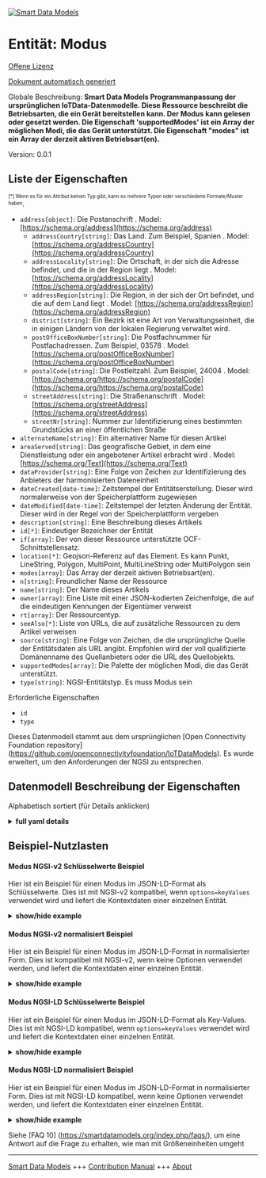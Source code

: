 <!-- 10-Header -->  
[![Smart Data Models](https://smartdatamodels.org/wp-content/uploads/2022/01/SmartDataModels_logo.png "Logo")](https://smartdatamodels.org)  
Entität: Modus  
==============<!-- /10-Header -->  
<!-- 15-License -->  
[Offene Lizenz](https://github.com/smart-data-models//dataModel.OCF/blob/master/Mode/LICENSE.md)  
[Dokument automatisch generiert](https://docs.google.com/presentation/d/e/2PACX-1vTs-Ng5dIAwkg91oTTUdt8ua7woBXhPnwavZ0FxgR8BsAI_Ek3C5q97Nd94HS8KhP-r_quD4H0fgyt3/pub?start=false&loop=false&delayms=3000#slide=id.gb715ace035_0_60)  
<!-- /15-License -->  
<!-- 20-Description -->  
Globale Beschreibung: **Smart Data Models Programmanpassung der ursprünglichen IoTData-Datenmodelle. Diese Ressource beschreibt die Betriebsarten, die ein Gerät bereitstellen kann. Der Modus kann gelesen oder gesetzt werden. Die Eigenschaft 'supportedModes' ist ein Array der möglichen Modi, die das Gerät unterstützt. Die Eigenschaft "modes" ist ein Array der derzeit aktiven Betriebsart(en).**  
Version: 0.0.1  
<!-- /20-Description -->  
<!-- 30-PropertiesList -->  

## Liste der Eigenschaften  

<sup><sub>[*] Wenn es für ein Attribut keinen Typ gibt, kann es mehrere Typen oder verschiedene Formate/Muster haben</sub></sup>.  
- `address[object]`: Die Postanschrift  . Model: [https://schema.org/address](https://schema.org/address)	- `addressCountry[string]`: Das Land. Zum Beispiel, Spanien  . Model: [https://schema.org/addressCountry](https://schema.org/addressCountry)  
	- `addressLocality[string]`: Die Ortschaft, in der sich die Adresse befindet, und die in der Region liegt  . Model: [https://schema.org/addressLocality](https://schema.org/addressLocality)  
	- `addressRegion[string]`: Die Region, in der sich der Ort befindet, und die auf dem Land liegt  . Model: [https://schema.org/addressRegion](https://schema.org/addressRegion)  
	- `district[string]`: Ein Bezirk ist eine Art von Verwaltungseinheit, die in einigen Ländern von der lokalen Regierung verwaltet wird.    
	- `postOfficeBoxNumber[string]`: Die Postfachnummer für Postfachadressen. Zum Beispiel, 03578  . Model: [https://schema.org/postOfficeBoxNumber](https://schema.org/postOfficeBoxNumber)  
	- `postalCode[string]`: Die Postleitzahl. Zum Beispiel, 24004  . Model: [https://schema.org/https://schema.org/postalCode](https://schema.org/https://schema.org/postalCode)  
	- `streetAddress[string]`: Die Straßenanschrift  . Model: [https://schema.org/streetAddress](https://schema.org/streetAddress)  
	- `streetNr[string]`: Nummer zur Identifizierung eines bestimmten Grundstücks an einer öffentlichen Straße    
- `alternateName[string]`: Ein alternativer Name für diesen Artikel  - `areaServed[string]`: Das geografische Gebiet, in dem eine Dienstleistung oder ein angebotener Artikel erbracht wird  . Model: [https://schema.org/Text](https://schema.org/Text)- `dataProvider[string]`: Eine Folge von Zeichen zur Identifizierung des Anbieters der harmonisierten Dateneinheit  - `dateCreated[date-time]`: Zeitstempel der Entitätserstellung. Dieser wird normalerweise von der Speicherplattform zugewiesen  - `dateModified[date-time]`: Zeitstempel der letzten Änderung der Entität. Dieser wird in der Regel von der Speicherplattform vergeben  - `description[string]`: Eine Beschreibung dieses Artikels  - `id[*]`: Eindeutiger Bezeichner der Entität  - `if[array]`: Der von dieser Ressource unterstützte OCF-Schnittstellensatz.  - `location[*]`: Geojson-Referenz auf das Element. Es kann Punkt, LineString, Polygon, MultiPoint, MultiLineString oder MultiPolygon sein  - `modes[array]`: Das Array der derzeit aktiven Betriebsart(en).  - `n[string]`: Freundlicher Name der Ressource  - `name[string]`: Der Name dieses Artikels  - `owner[array]`: Eine Liste mit einer JSON-kodierten Zeichenfolge, die auf die eindeutigen Kennungen der Eigentümer verweist  - `rt[array]`: Der Ressourcentyp.  - `seeAlso[*]`: Liste von URLs, die auf zusätzliche Ressourcen zu dem Artikel verweisen  - `source[string]`: Eine Folge von Zeichen, die die ursprüngliche Quelle der Entitätsdaten als URL angibt. Empfohlen wird der voll qualifizierte Domänenname des Quellanbieters oder die URL des Quellobjekts.  - `supportedModes[array]`: Die Palette der möglichen Modi, die das Gerät unterstützt.  - `type[string]`: NGSI-Entitätstyp. Es muss Modus sein  <!-- /30-PropertiesList -->  
<!-- 35-RequiredProperties -->  
Erforderliche Eigenschaften  
- `id`  - `type`  <!-- /35-RequiredProperties -->  
<!-- 40-RequiredProperties -->  
Dieses Datenmodell stammt aus dem ursprünglichen [Open Connectivity Foundation repository] (https://github.com/openconnectivityfoundation/IoTDataModels). Es wurde erweitert, um den Anforderungen der NGSI zu entsprechen.  
<!-- /40-RequiredProperties -->  
<!-- 50-DataModelHeader -->  
## Datenmodell Beschreibung der Eigenschaften  
Alphabetisch sortiert (für Details anklicken)  
<!-- /50-DataModelHeader -->  
<!-- 60-ModelYaml -->  
<details><summary><strong>full yaml details</strong></summary>    
```yaml  
Mode:    
  description: Smart Data Models Program adaptation of the original IoTData data Models. This Resource describes the modes of operation that a Device can provide. The mode can be read or set. The Property 'supportedModes' is an array of possible modes the device supports. The Property 'modes' is an array of the currently active mode(s).    
  properties:    
    address:    
      description: The mailing address    
      properties:    
        addressCountry:    
          description: 'The country. For example, Spain'    
          type: string    
          x-ngsi:    
            model: https://schema.org/addressCountry    
            type: Property    
        addressLocality:    
          description: 'The locality in which the street address is, and which is in the region'    
          type: string    
          x-ngsi:    
            model: https://schema.org/addressLocality    
            type: Property    
        addressRegion:    
          description: 'The region in which the locality is, and which is in the country'    
          type: string    
          x-ngsi:    
            model: https://schema.org/addressRegion    
            type: Property    
        district:    
          description: 'A district is a type of administrative division that, in some countries, is managed by the local government'    
          type: string    
          x-ngsi:    
            type: Property    
        postOfficeBoxNumber:    
          description: 'The post office box number for PO box addresses. For example, 03578'    
          type: string    
          x-ngsi:    
            model: https://schema.org/postOfficeBoxNumber    
            type: Property    
        postalCode:    
          description: 'The postal code. For example, 24004'    
          type: string    
          x-ngsi:    
            model: https://schema.org/https://schema.org/postalCode    
            type: Property    
        streetAddress:    
          description: The street address    
          type: string    
          x-ngsi:    
            model: https://schema.org/streetAddress    
            type: Property    
        streetNr:    
          description: Number identifying a specific property on a public street    
          type: string    
          x-ngsi:    
            type: Property    
      type: object    
      x-ngsi:    
        model: https://schema.org/address    
        type: Property    
    alternateName:    
      description: An alternative name for this item    
      type: string    
      x-ngsi:    
        type: Property    
    areaServed:    
      description: The geographic area where a service or offered item is provided    
      type: string    
      x-ngsi:    
        model: https://schema.org/Text    
        type: Property    
    dataProvider:    
      description: A sequence of characters identifying the provider of the harmonised data entity    
      type: string    
      x-ngsi:    
        type: Property    
    dateCreated:    
      description: Entity creation timestamp. This will usually be allocated by the storage platform    
      format: date-time    
      type: string    
      x-ngsi:    
        type: Property    
    dateModified:    
      description: Timestamp of the last modification of the entity. This will usually be allocated by the storage platform    
      format: date-time    
      type: string    
      x-ngsi:    
        type: Property    
    description:    
      description: A description of this item    
      type: string    
      x-ngsi:    
        type: Property    
    id:    
      anyOf:    
        - description: Identifier format of any NGSI entity    
          maxLength: 256    
          minLength: 1    
          pattern: ^[\w\-\.\{\}\$\+\*\[\]`|~^@!,:\\]+$    
          type: string    
          x-ngsi:    
            type: Property    
        - description: Identifier format of any NGSI entity    
          format: uri    
          type: string    
          x-ngsi:    
            type: Property    
      description: Unique identifier of the entity    
      x-ngsi:    
        type: Property    
    if:    
      description: The OCF Interface set supported by this Resource.    
      items:    
        enum:    
          - oic.if.a    
          - oic.if.baseline    
        type: string    
      minItems: 2    
      readOnly: true    
      type: array    
      uniqueItems: true    
      x-ngsi:    
        type: Property    
    location:    
      description: 'Geojson reference to the item. It can be Point, LineString, Polygon, MultiPoint, MultiLineString or MultiPolygon'    
      oneOf:    
        - description: Geojson reference to the item. Point    
          properties:    
            bbox:    
              items:    
                type: number    
              minItems: 4    
              type: array    
            coordinates:    
              items:    
                type: number    
              minItems: 2    
              type: array    
            type:    
              enum:    
                - Point    
              type: string    
          required:    
            - type    
            - coordinates    
          title: GeoJSON Point    
          type: object    
          x-ngsi:    
            type: GeoProperty    
        - description: Geojson reference to the item. LineString    
          properties:    
            bbox:    
              items:    
                type: number    
              minItems: 4    
              type: array    
            coordinates:    
              items:    
                items:    
                  type: number    
                minItems: 2    
                type: array    
              minItems: 2    
              type: array    
            type:    
              enum:    
                - LineString    
              type: string    
          required:    
            - type    
            - coordinates    
          title: GeoJSON LineString    
          type: object    
          x-ngsi:    
            type: GeoProperty    
        - description: Geojson reference to the item. Polygon    
          properties:    
            bbox:    
              items:    
                type: number    
              minItems: 4    
              type: array    
            coordinates:    
              items:    
                items:    
                  items:    
                    type: number    
                  minItems: 2    
                  type: array    
                minItems: 4    
                type: array    
              type: array    
            type:    
              enum:    
                - Polygon    
              type: string    
          required:    
            - type    
            - coordinates    
          title: GeoJSON Polygon    
          type: object    
          x-ngsi:    
            type: GeoProperty    
        - description: Geojson reference to the item. MultiPoint    
          properties:    
            bbox:    
              items:    
                type: number    
              minItems: 4    
              type: array    
            coordinates:    
              items:    
                items:    
                  type: number    
                minItems: 2    
                type: array    
              type: array    
            type:    
              enum:    
                - MultiPoint    
              type: string    
          required:    
            - type    
            - coordinates    
          title: GeoJSON MultiPoint    
          type: object    
          x-ngsi:    
            type: GeoProperty    
        - description: Geojson reference to the item. MultiLineString    
          properties:    
            bbox:    
              items:    
                type: number    
              minItems: 4    
              type: array    
            coordinates:    
              items:    
                items:    
                  items:    
                    type: number    
                  minItems: 2    
                  type: array    
                minItems: 2    
                type: array    
              type: array    
            type:    
              enum:    
                - MultiLineString    
              type: string    
          required:    
            - type    
            - coordinates    
          title: GeoJSON MultiLineString    
          type: object    
          x-ngsi:    
            type: GeoProperty    
        - description: Geojson reference to the item. MultiLineString    
          properties:    
            bbox:    
              items:    
                type: number    
              minItems: 4    
              type: array    
            coordinates:    
              items:    
                items:    
                  items:    
                    items:    
                      type: number    
                    minItems: 2    
                    type: array    
                  minItems: 4    
                  type: array    
                type: array    
              type: array    
            type:    
              enum:    
                - MultiPolygon    
              type: string    
          required:    
            - type    
            - coordinates    
          title: GeoJSON MultiPolygon    
          type: object    
          x-ngsi:    
            type: GeoProperty    
      x-ngsi:    
        type: GeoProperty    
    modes:    
      description: The array of the currently active mode(s).    
      items:    
        type: string    
      type: array    
      x-ngsi:    
        type: Property    
    n:    
      description: Friendly name of the Resource    
      maxLength: 64    
      readOnly: true    
      type: string    
      x-ngsi:    
        type: Property    
    name:    
      description: The name of this item    
      type: string    
      x-ngsi:    
        type: Property    
    owner:    
      description: A List containing a JSON encoded sequence of characters referencing the unique Ids of the owner(s)    
      items:    
        anyOf:    
          - description: Identifier format of any NGSI entity    
            maxLength: 256    
            minLength: 1    
            pattern: ^[\w\-\.\{\}\$\+\*\[\]`|~^@!,:\\]+$    
            type: string    
            x-ngsi:    
              type: Property    
          - description: Identifier format of any NGSI entity    
            format: uri    
            type: string    
            x-ngsi:    
              type: Property    
        description: Unique identifier of the entity    
        x-ngsi:    
          type: Property    
      type: array    
      x-ngsi:    
        type: Property    
    rt:    
      description: The Resource Type.    
      items:    
        enum:    
          - oic.r.mode    
        maxLength: 64    
        type: string    
      minItems: 1    
      readOnly: true    
      type: array    
      uniqueItems: true    
      x-ngsi:    
        type: Property    
    seeAlso:    
      description: list of uri pointing to additional resources about the item    
      oneOf:    
        - items:    
            format: uri    
            type: string    
          minItems: 1    
          type: array    
        - format: uri    
          type: string    
      x-ngsi:    
        type: Property    
    source:    
      description: 'A sequence of characters giving the original source of the entity data as a URL. Recommended to be the fully qualified domain name of the source provider, or the URL to the source object'    
      type: string    
      x-ngsi:    
        type: Property    
    supportedModes:    
      description: The array of possible modes the device supports.    
      items:    
        type: string    
      readOnly: true    
      type: array    
      x-ngsi:    
        type: Property    
    type:    
      description: NGSI entity type. It has to be Mode    
      enum:    
        - Mode    
      type: string    
      x-ngsi:    
        type: Property    
  required:    
    - id    
    - type    
  type: object    
  x-derived-from: https://github.com/OpenInterConnect/IoTDataModels/blob/master/ModeResURI.swagger.json    
  x-disclaimer: 'Redistribution and use in source and binary forms, with or without modification, are permitted  provided that the license conditions are met. Copyleft (c) 2022 Contributors to Smart Data Models Program'    
  x-license-url: https://github.com/smart-data-models/dataModel.OCF/blob/master/Mode/LICENSE.md    
  x-model-schema: https://smart-data-models.github.io/dataModel.IoTDataModels/Mode/schema.json    
  x-model-tags: OCF    
  x-version: 0.0.1    
```  
</details>    
<!-- /60-ModelYaml -->  
<!-- 70-MiddleNotes -->  
<!-- /70-MiddleNotes -->  
<!-- 80-Examples -->  
## Beispiel-Nutzlasten  
#### Modus NGSI-v2 Schlüsselwerte Beispiel  
Hier ist ein Beispiel für einen Modus im JSON-LD-Format als Schlüsselwerte. Dies ist mit NGSI-v2 kompatibel, wenn `options=keyValues` verwendet wird und liefert die Kontextdaten einer einzelnen Entität.  
<details><summary><strong>show/hide example</strong></summary>    
```json  
{  
    "id": "urn:ngsi-ld:Mode:id:FVHJ:32077177",  
    "dateCreated": "1988-07-25T10:28:15Z",  
    "dateModified": "1996-11-19T09:06:48Z",  
    "source": "Agreement federal business site alone go. Into exactly act note cause.",  
    "name": "Music explain one billion west picture. Home design play thought. Travel ok kitchen shake become.",  
    "alternateName": "Majority keep challenge woman particularly early which.",  
    "description": "Arm born drug fall charge civil of",  
    "dataProvider": "Down and office. Age word live within thank.",  
    "owner": [  
        "urn:ngsi-ld:Mode:items:RPXN:10063362",  
        "urn:ngsi-ld:Mode:items:GGQJ:10808013"  
    ],  
    "seeAlso": [  
        "urn:ngsi-ld:Mode:items:PYNJ:22077308"  
    ],  
    "location": {  
        "type": "Point",  
        "coordinates": [  
            -63.5106485,  
            -90.677538  
        ]  
    },  
    "address": {  
        "streetAddress": "Despite product author another s",  
        "addressLocality": "Art war term know but. Region drop on high amount myself. Report economy president easy want.",  
        "addressRegion": "Born including scientist window stock deep. Type",  
        "addressCountry": "Suggest fund manager far. Accept that leader natural perform their partner media. His way the thought force.",  
        "postalCode": "Laugh increase little.",  
        "postOfficeBoxNumber": "President reason se",  
        "streetNr": "Type decide difference meeting language place. Agent televisio",  
        "district": "Discuss effort employee the envi"  
    },  
    "areaServed": "It u",  
    "rt": [  
        "oic.r.mode"  
    ],  
    "modes": [  
        "Mouth personal notice. Do lette",  
        "Lawyer situation single huge. Up simply fine itself themsel"  
    ],  
    "supportedModes": [  
        "Decision already serious nature anyone peace ago. Baby but onto region.",  
        "Focus hotel smile record. Risk around dream second dream quality onto."  
    ],  
    "n": "Fire customer surface. Like",  
    "if": [  
        "oic.if.baseline",  
        "oic.if.a"  
    ],  
    "type": "Mode"  
}  
```  
</details>  
#### Modus NGSI-v2 normalisiert Beispiel  
Hier ist ein Beispiel für einen Modus im JSON-LD-Format in normalisierter Form. Dies ist kompatibel mit NGSI-v2, wenn keine Optionen verwendet werden, und liefert die Kontextdaten einer einzelnen Entität.  
<details><summary><strong>show/hide example</strong></summary>    
```json  
{  
    "id": "urn:ngsi-ld:Mode:id:FVHJ:32077177",  
    "dateCreated": {  
        "type": "DateTime",  
        "value": "1988-07-25T10:28:15Z"  
    },  
    "dateModified": {  
        "type": "DateTime",  
        "value": "1996-11-19T09:06:48Z"  
    },  
    "source": {  
        "type": "Text",  
        "value": "Agreement federal business site alone go. Into exactly act note cause."  
    },  
    "name": {  
        "type": "Text",  
        "value": "Music explain one billion west picture. Home design play thought. Travel ok kitchen shake become."  
    },  
    "alternateName": {  
        "type": "Text",  
        "value": "Majority keep challenge woman particularly early which."  
    },  
    "description": {  
        "type": "Text",  
        "value": "Arm born drug fall charge civil of"  
    },  
    "dataProvider": {  
        "type": "Text",  
        "value": "Down and office. Age word live within thank."  
    },  
    "owner": {  
        "type": "StructuredValue",  
        "value": [  
            "urn:ngsi-ld:Mode:items:RPXN:10063362",  
            "urn:ngsi-ld:Mode:items:GGQJ:10808013"  
        ]  
    },  
    "seeAlso": {  
        "type": "StructuredValue",  
        "value": [  
            "urn:ngsi-ld:Mode:items:PYNJ:22077308"  
        ]  
    },  
    "location": {  
        "type": "geo:json",  
        "value": {  
            "type": "Point",  
            "coordinates": [  
                -63.5106485,  
                -90.677538  
            ]  
        }  
    },  
    "address": {  
        "type": "StructuredValue",  
        "value": {  
            "streetAddress": "Despite product author another s",  
            "addressLocality": "Art war term know but. Region drop on high amount myself. Report economy president easy want.",  
            "addressRegion": "Born including scientist window stock deep. Type",  
            "addressCountry": "Suggest fund manager far. Accept that leader natural perform their partner media. His way the thought force.",  
            "postalCode": "Laugh increase little.",  
            "postOfficeBoxNumber": "President reason se",  
            "streetNr": "Type decide difference meeting language place. Agent televisio",  
            "district": "Discuss effort employee the envi"  
        }  
    },  
    "areaServed": {  
        "type": "Text",  
        "value": "It u"  
    },  
    "rt": {  
        "type": "StructuredValue",  
        "value": [  
            "oic.r.mode"  
        ]  
    },  
    "modes": {  
        "type": "StructuredValue",  
        "value": [  
            "Mouth personal notice. Do lette",  
            "Lawyer situation single huge. Up simply fine itself themsel"  
        ]  
    },  
    "supportedModes": {  
        "type": "StructuredValue",  
        "value": [  
            "Decision already serious nature anyone peace ago. Baby but onto region.",  
            "Focus hotel smile record. Risk around dream second dream quality onto."  
        ]  
    },  
    "n": {  
        "type": "Text",  
        "value": "Fire customer surface. Like"  
    },  
    "if": {  
        "type": "StructuredValue",  
        "value": [  
            "oic.if.baseline",  
            "oic.if.a"  
        ]  
    },  
    "type": "Mode"  
}  
```  
</details>  
#### Modus NGSI-LD Schlüsselwerte Beispiel  
Hier ist ein Beispiel für einen Modus im JSON-LD-Format als Key-Values. Dies ist mit NGSI-LD kompatibel, wenn `options=keyValues` verwendet wird und liefert die Kontextdaten einer einzelnen Entität.  
<details><summary><strong>show/hide example</strong></summary>    
```json  
{  
    "id": "urn:ngsi-ld:Mode:id:FVHJ:32077177",  
    "dateCreated": "1988-07-25T10:28:15Z",  
    "dateModified": "1996-11-19T09:06:48Z",  
    "source": "Agreement federal business site alone go. Into exactly act note cause.",  
    "name": "Music explain one billion west picture. Home design play thought. Travel ok kitchen shake become.",  
    "alternateName": "Majority keep challenge woman particularly early which.",  
    "description": "Arm born drug fall charge civil of",  
    "dataProvider": "Down and office. Age word live within thank.",  
    "owner": [  
        "urn:ngsi-ld:Mode:items:RPXN:10063362",  
        "urn:ngsi-ld:Mode:items:GGQJ:10808013"  
    ],  
    "seeAlso": [  
        "urn:ngsi-ld:Mode:items:PYNJ:22077308"  
    ],  
    "location": {  
        "type": "Point",  
        "coordinates": [  
            -63.5106485,  
            -90.677538  
        ]  
    },  
    "address": {  
        "streetAddress": "Despite product author another s",  
        "addressLocality": "Art war term know but. Region drop on high amount myself. Report economy president easy want.",  
        "addressRegion": "Born including scientist window stock deep. Type",  
        "addressCountry": "Suggest fund manager far. Accept that leader natural perform their partner media. His way the thought force.",  
        "postalCode": "Laugh increase little.",  
        "postOfficeBoxNumber": "President reason se",  
        "streetNr": "Type decide difference meeting language place. Agent televisio",  
        "district": "Discuss effort employee the envi"  
    },  
    "areaServed": "It u",  
    "rt": [  
        "oic.r.mode"  
    ],  
    "modes": [  
        "Mouth personal notice. Do lette",  
        "Lawyer situation single huge. Up simply fine itself themsel"  
    ],  
    "supportedModes": [  
        "Decision already serious nature anyone peace ago. Baby but onto region.",  
        "Focus hotel smile record. Risk around dream second dream quality onto."  
    ],  
    "n": "Fire customer surface. Like",  
    "if": [  
        "oic.if.baseline",  
        "oic.if.a"  
    ],  
    "type": "Mode",  
    "@context": [  
        "https://smartdatamodels.org/context.jsonld"  
    ]  
}  
```  
</details>  
#### Modus NGSI-LD normalisiert Beispiel  
Hier ist ein Beispiel für einen Modus im JSON-LD-Format in normalisierter Form. Dies ist mit NGSI-LD kompatibel, wenn keine Optionen verwendet werden, und liefert die Kontextdaten einer einzelnen Entität.  
<details><summary><strong>show/hide example</strong></summary>    
```json  
{  
    "id": "urn:ngsi-ld:Mode:id:FVHJ:32077177",  
    "dateCreated": {  
        "type": "Property",  
        "value": {  
            "@type": "DateTime",  
            "@value": "1988-07-25T10:28:15Z"  
        }  
    },  
    "dateModified": {  
        "type": "Property",  
        "value": {  
            "@type": "DateTime",  
            "@value": "1996-11-19T09:06:48Z"  
        }  
    },  
    "source": {  
        "type": "Property",  
        "value": "Agreement federal business site alone go. Into exactly act note cause."  
    },  
    "name": {  
        "type": "Property",  
        "value": "Music explain one billion west picture. Home design play thought. Travel ok kitchen shake become."  
    },  
    "alternateName": {  
        "type": "Property",  
        "value": "Majority keep challenge woman particularly early which."  
    },  
    "description": {  
        "type": "Property",  
        "value": "Arm born drug fall charge civil of"  
    },  
    "dataProvider": {  
        "type": "Property",  
        "value": "Down and office. Age word live within thank."  
    },  
    "owner": {  
        "type": "Property",  
        "value": [  
            "urn:ngsi-ld:Mode:items:RPXN:10063362",  
            "urn:ngsi-ld:Mode:items:GGQJ:10808013"  
        ]  
    },  
    "seeAlso": {  
        "type": "Property",  
        "value": [  
            "urn:ngsi-ld:Mode:items:PYNJ:22077308"  
        ]  
    },  
    "location": {  
        "type": "GeoProperty",  
        "value": {  
            "type": "Point",  
            "coordinates": [  
                -63.5106485,  
                -90.677538  
            ]  
        }  
    },  
    "address": {  
        "type": "Property",  
        "value": {  
            "streetAddress": "Despite product author another s",  
            "addressLocality": "Art war term know but. Region drop on high amount myself. Report economy president easy want.",  
            "addressRegion": "Born including scientist window stock deep. Type",  
            "addressCountry": "Suggest fund manager far. Accept that leader natural perform their partner media. His way the thought force.",  
            "postalCode": "Laugh increase little.",  
            "postOfficeBoxNumber": "President reason se",  
            "streetNr": "Type decide difference meeting language place. Agent televisio",  
            "district": "Discuss effort employee the envi"  
        }  
    },  
    "areaServed": {  
        "type": "Property",  
        "value": "It u"  
    },  
    "rt": {  
        "type": "Property",  
        "value": [  
            "oic.r.mode"  
        ]  
    },  
    "modes": {  
        "type": "Property",  
        "value": [  
            "Mouth personal notice. Do lette",  
            "Lawyer situation single huge. Up simply fine itself themsel"  
        ]  
    },  
    "supportedModes": {  
        "type": "Property",  
        "value": [  
            "Decision already serious nature anyone peace ago. Baby but onto region.",  
            "Focus hotel smile record. Risk around dream second dream quality onto."  
        ]  
    },  
    "n": {  
        "type": "Property",  
        "value": "Fire customer surface. Like"  
    },  
    "if": {  
        "type": "Property",  
        "value": [  
            "oic.if.baseline",  
            "oic.if.a"  
        ]  
    },  
    "type": "Mode",  
    "@context": [  
        "https://smartdatamodels.org/context.jsonld"  
    ]  
}  
```  
</details><!-- /80-Examples -->  
<!-- 90-FooterNotes -->  
<!-- /90-FooterNotes -->  
<!-- 95-Units -->  
Siehe [FAQ 10] (https://smartdatamodels.org/index.php/faqs/), um eine Antwort auf die Frage zu erhalten, wie man mit Größeneinheiten umgeht  
<!-- /95-Units -->  
<!-- 97-LastFooter -->  
---  
[Smart Data Models](https://smartdatamodels.org) +++ [Contribution Manual](https://bit.ly/contribution_manual) +++ [About](https://bit.ly/Introduction_SDM)<!-- /97-LastFooter -->  
